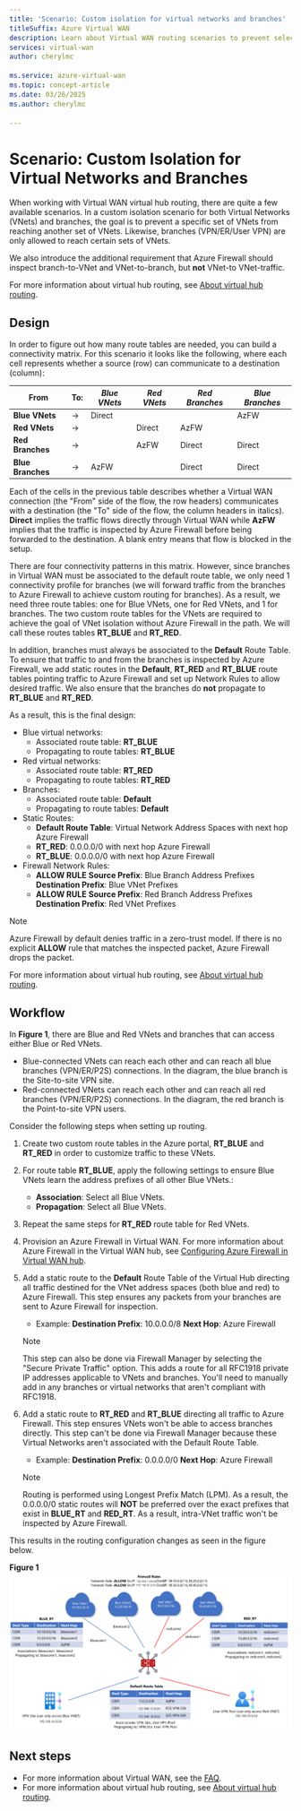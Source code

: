 ```yaml
---
title: 'Scenario: Custom isolation for virtual networks and branches'
titleSuffix: Azure Virtual WAN
description: Learn about Virtual WAN routing scenarios to prevent selected VNets and branches from being able to reach each other.
services: virtual-wan
author: cherylmc

ms.service: azure-virtual-wan
ms.topic: concept-article
ms.date: 03/26/2025
ms.author: cherylmc

---
```

# Scenario: Custom Isolation for Virtual Networks and Branches

When working with Virtual WAN virtual hub routing, there are quite a few available scenarios. In a custom isolation scenario for both Virtual Networks (VNets) and branches, the goal is to prevent a specific set of VNets from reaching another set of VNets. Likewise, branches (VPN/ER/User VPN) are only allowed to reach certain sets of VNets.

We also introduce the additional requirement that Azure Firewall should inspect branch-to-VNet and VNet-to-branch, but **not** VNet-to VNet-traffic.  

For more information about virtual hub routing, see [About virtual hub routing](about-virtual-hub-routing.md).

## <a name="design"></a>Design

In order to figure out how many route tables are needed, you can build a connectivity matrix. For this scenario it looks like the following, where each cell represents whether a source (row) can communicate to a destination (column):

| From | To:| *Blue VNets* | *Red VNets* | *Red Branches*| *Blue Branches*| 
|---|---|---|---|---|---|
| **Blue VNets** |   &#8594;|   Direct     |           |   |  AzFW|
| **Red VNets**  |   &#8594;|              |   Direct  |  AzFW  | 
| **Red Branches**   |   &#8594;|   |   AzFW  |  Direct | Direct
| **Blue Branches**| &#8594;| AzFW  |   |Direct   | Direct

Each of the cells in the previous table describes whether a Virtual WAN connection (the "From" side of the flow, the row headers) communicates with a destination (the "To" side of the flow, the column headers in italics). **Direct** implies the traffic flows directly through Virtual WAN while **AzFW** implies that the traffic is inspected by Azure Firewall before being forwarded to the destination. A blank entry means that flow is blocked in the setup.

There are four connectivity patterns in this matrix. However, since branches in Virtual WAN must be associated to the default route table, we only need 1 connectivity profile for branches (we will forward traffic from the branches to Azure Firewall to achieve custom routing for branches). As a result, we need three route tables: one for Blue VNets, one for Red VNets, and 1 for branches. The two custom route tables for the VNets are required to achieve the goal of VNet isolation without Azure Firewall in the path. We will call these routes tables **RT_BLUE** and **RT_RED**.

In addition, branches must always be associated to the  **Default** Route Table. To ensure that traffic to and from the branches is inspected by Azure Firewall,  we add static routes in the **Default**, **RT_RED** and **RT_BLUE** route tables pointing traffic to Azure Firewall and set up Network Rules to allow desired traffic. We also ensure that the branches do **not** propagate to **RT_BLUE** and **RT_RED**.

As a result, this is the final design:

* Blue virtual networks:
  * Associated route table: **RT_BLUE**
  * Propagating to route tables: **RT_BLUE**
* Red virtual networks:
  * Associated route table: **RT_RED**
  * Propagating to route tables: **RT_RED** 
* Branches:
  * Associated route table: **Default**
  * Propagating to route tables: **Default**
* Static Routes:
    * **Default Route Table**: Virtual Network Address Spaces with next hop Azure Firewall
    * **RT_RED**: 0.0.0.0/0 with next hop Azure Firewall
    * **RT_BLUE**: 0.0.0.0/0 with next hop Azure Firewall
* Firewall Network Rules:
    * **ALLOW RULE** **Source Prefix**: Blue Branch Address Prefixes **Destination Prefix**: Blue VNet Prefixes 
    * **ALLOW RULE**  **Source Prefix**: Red Branch Address Prefixes **Destination Prefix**: Red VNet Prefixes


> [!NOTE]
> Azure Firewall by default denies traffic in a zero-trust model. If there is no explicit **ALLOW** rule that matches the inspected packet, Azure Firewall drops the packet.

For more information about virtual hub routing, see [About virtual hub routing](about-virtual-hub-routing.md).



## <a name="architecture"></a>Workflow

In **Figure 1**, there are Blue and Red VNets and branches that can access either Blue or Red VNets.

* Blue-connected VNets can reach each other and can reach all blue branches (VPN/ER/P2S) connections. In the diagram, the blue branch is the Site-to-site VPN site.
* Red-connected VNets can reach each other and can reach all red  branches (VPN/ER/P2S) connections. In the diagram, the red branch is the Point-to-site VPN users.

Consider the following steps when setting up routing.

1. Create two custom route tables in the Azure portal, **RT_BLUE** and **RT_RED** in order to customize traffic to these VNets.
2. For route table **RT_BLUE**,  apply the following settings to ensure Blue VNets learn the address prefixes of all other Blue VNets.:
   * **Association**: Select all Blue VNets.
   * **Propagation**: Select all Blue VNets.
3. Repeat the same steps for **RT_RED** route table for Red VNets.
4. Provision an Azure Firewall in Virtual WAN. For more information about Azure Firewall in the Virtual WAN hub, see [Configuring Azure Firewall in Virtual WAN hub](howto-firewall.md).
5. Add a static route to the **Default** Route Table of the Virtual Hub directing all traffic destined for the VNet address spaces (both blue and red) to Azure Firewall. This step ensures any packets from your branches are sent to Azure Firewall for inspection.
    * Example: **Destination Prefix**:  10.0.0.0/8 **Next Hop**: Azure Firewall
    >[!NOTE]
    > This step can also be done via Firewall Manager by selecting the "Secure Private Traffic" option. This adds a route for all RFC1918 private IP addresses applicable to VNets and branches. You'll need to manually add in any branches or virtual networks that aren't compliant with RFC1918. 

6. Add a static route to **RT_RED** and **RT_BLUE** directing all traffic to Azure Firewall. This step ensures VNets won't be able to access branches directly. This step can't be done via Firewall Manager because these Virtual Networks aren't associated with the Default Route Table.
    * Example: **Destination Prefix**: 0.0.0.0/0 **Next Hop**: Azure Firewall

    > [!NOTE]
    > Routing is performed using Longest Prefix Match (LPM). As a result, the 0.0.0.0/0 static routes will **NOT** be preferred over the exact prefixes that exist in **BLUE_RT** and **RED_RT**. As a result, intra-VNet traffic won't be inspected by Azure Firewall.

This results in the routing configuration changes as seen in the figure below.

**Figure 1**
[ ![Figure 1](./media/routing-scenarios/custom-branch-vnet/custom-branch.png) ](./media/routing-scenarios/custom-branch-vnet/custom-branch.png#lightbox)

## Next steps

* For more information about Virtual WAN, see the [FAQ](virtual-wan-faq.md).
* For more information about virtual hub routing, see [About virtual hub routing](about-virtual-hub-routing.md).
